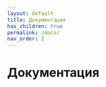 ```yaml
---
layout: default
title: Документация
has_children: true
permalink: /docs/
nav_order: 2
---
```


# Документация